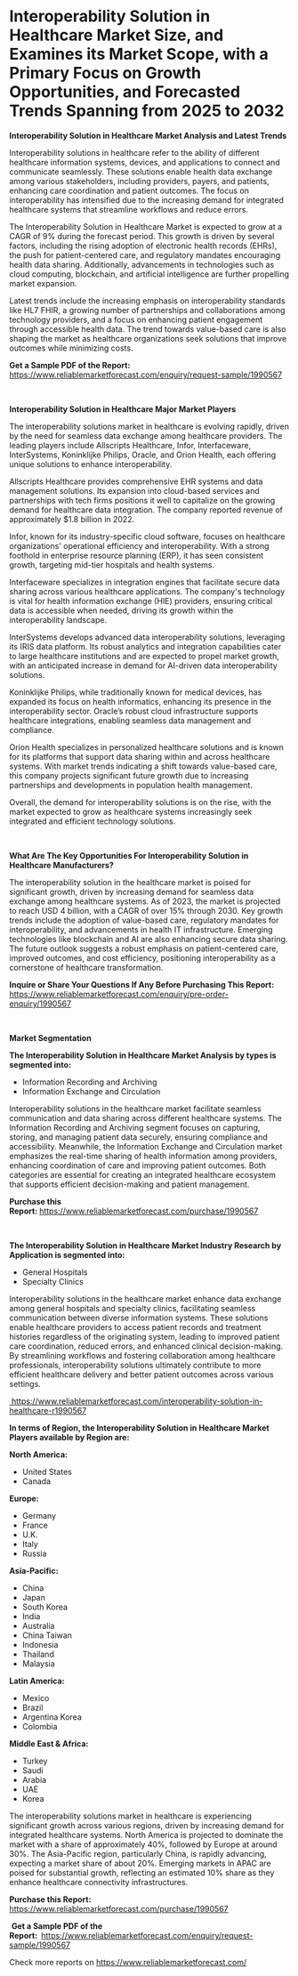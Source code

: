 <p><h1>Interoperability Solution in Healthcare Market Size, and Examines its Market Scope, with a Primary Focus on Growth Opportunities, and Forecasted Trends Spanning from 2025 to 2032</h1></p><p><strong>Interoperability Solution in Healthcare Market Analysis and Latest Trends</strong></p>
<p><p>Interoperability solutions in healthcare refer to the ability of different healthcare information systems, devices, and applications to connect and communicate seamlessly. These solutions enable health data exchange among various stakeholders, including providers, payers, and patients, enhancing care coordination and patient outcomes. The focus on interoperability has intensified due to the increasing demand for integrated healthcare systems that streamline workflows and reduce errors.</p><p>The Interoperability Solution in Healthcare Market is expected to grow at a CAGR of 9% during the forecast period. This growth is driven by several factors, including the rising adoption of electronic health records (EHRs), the push for patient-centered care, and regulatory mandates encouraging health data sharing. Additionally, advancements in technologies such as cloud computing, blockchain, and artificial intelligence are further propelling market expansion.</p><p>Latest trends include the increasing emphasis on interoperability standards like HL7 FHIR, a growing number of partnerships and collaborations among technology providers, and a focus on enhancing patient engagement through accessible health data. The trend towards value-based care is also shaping the market as healthcare organizations seek solutions that improve outcomes while minimizing costs.</p></p>
<p><strong>Get a Sample PDF of the Report:&nbsp;</strong> <a href="https://www.reliablemarketforecast.com/enquiry/request-sample/1990567?utm_campaign=2883&utm_medium=2&utm_source=Github&utm_content=ia&utm_term=03032025&utm_id=interoperability-solution-in-healthcare">https://www.reliablemarketforecast.com/enquiry/request-sample/1990567</a></p>
<p>&nbsp;</p>
<p><strong>Interoperability Solution in Healthcare Major Market Players</strong></p>
<p><p>The interoperability solutions market in healthcare is evolving rapidly, driven by the need for seamless data exchange among healthcare providers. The leading players include Allscripts Healthcare, Infor, Interfaceware, InterSystems, Koninklijke Philips, Oracle, and Orion Health, each offering unique solutions to enhance interoperability.</p><p>Allscripts Healthcare provides comprehensive EHR systems and data management solutions. Its expansion into cloud-based services and partnerships with tech firms positions it well to capitalize on the growing demand for healthcare data integration. The company reported revenue of approximately $1.8 billion in 2022.</p><p>Infor, known for its industry-specific cloud software, focuses on healthcare organizations' operational efficiency and interoperability. With a strong foothold in enterprise resource planning (ERP), it has seen consistent growth, targeting mid-tier hospitals and health systems.</p><p>Interfaceware specializes in integration engines that facilitate secure data sharing across various healthcare applications. The company's technology is vital for health information exchange (HIE) providers, ensuring critical data is accessible when needed, driving its growth within the interoperability landscape.</p><p>InterSystems develops advanced data interoperability solutions, leveraging its IRIS data platform. Its robust analytics and integration capabilities cater to large healthcare institutions and are expected to propel market growth, with an anticipated increase in demand for AI-driven data interoperability solutions.</p><p>Koninklijke Philips, while traditionally known for medical devices, has expanded its focus on health informatics, enhancing its presence in the interoperability sector. Oracle’s robust cloud infrastructure supports healthcare integrations, enabling seamless data management and compliance.</p><p>Orion Health specializes in personalized healthcare solutions and is known for its platforms that support data sharing within and across healthcare systems. With market trends indicating a shift towards value-based care, this company projects significant future growth due to increasing partnerships and developments in population health management. </p><p>Overall, the demand for interoperability solutions is on the rise, with the market expected to grow as healthcare systems increasingly seek integrated and efficient technology solutions.</p></p>
<p>&nbsp;</p>
<p><strong>What Are The Key Opportunities For Interoperability Solution in Healthcare Manufacturers?</strong></p>
<p><p>The interoperability solution in the healthcare market is poised for significant growth, driven by increasing demand for seamless data exchange among healthcare systems. As of 2023, the market is projected to reach USD 4 billion, with a CAGR of over 15% through 2030. Key growth trends include the adoption of value-based care, regulatory mandates for interoperability, and advancements in health IT infrastructure. Emerging technologies like blockchain and AI are also enhancing secure data sharing. The future outlook suggests a robust emphasis on patient-centered care, improved outcomes, and cost efficiency, positioning interoperability as a cornerstone of healthcare transformation.</p></p>
<p><strong>Inquire or Share Your Questions If Any Before Purchasing This Report:</strong> <a href="https://www.reliablemarketforecast.com/enquiry/pre-order-enquiry/1990567?utm_campaign=2883&utm_medium=2&utm_source=Github&utm_content=ia&utm_term=03032025&utm_id=interoperability-solution-in-healthcare">https://www.reliablemarketforecast.com/enquiry/pre-order-enquiry/1990567</a></p>
<p>&nbsp;</p>
<p><strong>Market Segmentation</strong></p>
<p><strong>The Interoperability Solution in Healthcare Market Analysis by types is segmented into:</strong></p>
<p><ul><li>Information Recording and Archiving</li><li>Information Exchange and Circulation</li></ul></p>
<p><p>Interoperability solutions in the healthcare market facilitate seamless communication and data sharing across different healthcare systems. The Information Recording and Archiving segment focuses on capturing, storing, and managing patient data securely, ensuring compliance and accessibility. Meanwhile, the Information Exchange and Circulation market emphasizes the real-time sharing of health information among providers, enhancing coordination of care and improving patient outcomes. Both categories are essential for creating an integrated healthcare ecosystem that supports efficient decision-making and patient management.</p></p>
<p><strong>Purchase this Report:&nbsp;</strong><a href="https://www.reliablemarketforecast.com/purchase/1990567?utm_campaign=2883&utm_medium=2&utm_source=Github&utm_content=ia&utm_term=03032025&utm_id=interoperability-solution-in-healthcare">https://www.reliablemarketforecast.com/purchase/1990567</a></p>
<p>&nbsp;</p>
<p><strong>The Interoperability Solution in Healthcare Market Industry Research by Application is segmented into:</strong></p>
<p><ul><li>General Hospitals</li><li>Specialty Clinics</li></ul></p>
<p><p>Interoperability solutions in the healthcare market enhance data exchange among general hospitals and specialty clinics, facilitating seamless communication between diverse information systems. These solutions enable healthcare providers to access patient records and treatment histories regardless of the originating system, leading to improved patient care coordination, reduced errors, and enhanced clinical decision-making. By streamlining workflows and fostering collaboration among healthcare professionals, interoperability solutions ultimately contribute to more efficient healthcare delivery and better patient outcomes across various settings.</p></p>
<p><a href="https://www.reliablemarketforecast.com/interoperability-solution-in-healthcare-r1990567?utm_campaign=2883&utm_medium=2&utm_source=Github&utm_content=ia&utm_term=03032025&utm_id=interoperability-solution-in-healthcare">&nbsp;https://www.reliablemarketforecast.com/interoperability-solution-in-healthcare-r1990567</a></p>
<p><strong>In terms of Region, the Interoperability Solution in Healthcare Market Players available by Region are:</strong></p>
<p>
    <p> <strong> North America: </strong>
        <ul>
            <li>United States</li>
            <li>Canada</li>
        </ul>
        </p> 
    <p> <strong> Europe: </strong>
        <ul>
            <li>Germany</li>
            <li>France</li>
            <li>U.K.</li>
            <li>Italy</li>
            <li>Russia</li>
        </ul>
        </p> 
    <p> <strong> Asia-Pacific: </strong>
        <ul>
            <li>China</li>
            <li>Japan</li>
            <li>South Korea</li>
            <li>India</li>
            <li>Australia</li>
            <li>China Taiwan</li>
            <li>Indonesia</li>
            <li>Thailand</li>
            <li>Malaysia</li>
        </ul>
        </p> 
    <p> <strong> Latin America: </strong>
        <ul>
            <li>Mexico</li>
            <li>Brazil</li>
            <li>Argentina Korea</li>
            <li>Colombia</li>
        </ul>
        </p> 
    <p> <strong> Middle East & Africa: </strong>
        <ul>
            <li>Turkey</li>
            <li>Saudi</li>
            <li>Arabia</li>
            <li>UAE</li>
            <li>Korea</li>
        </ul>
    </p>
    </p>
<p><p>The interoperability solutions market in healthcare is experiencing significant growth across various regions, driven by increasing demand for integrated healthcare systems. North America is projected to dominate the market with a share of approximately 40%, followed by Europe at around 30%. The Asia-Pacific region, particularly China, is rapidly advancing, expecting a market share of about 20%. Emerging markets in APAC are poised for substantial growth, reflecting an estimated 10% share as they enhance healthcare connectivity infrastructures.</p></p>
<p><strong>Purchase this Report: </strong><a href="https://www.reliablemarketforecast.com/purchase/1990567?utm_campaign=2883&utm_medium=2&utm_source=Github&utm_content=ia&utm_term=03032025&utm_id=interoperability-solution-in-healthcare">https://www.reliablemarketforecast.com/purchase/1990567</a></p>
<p>&nbsp;<strong>Get a Sample PDF of the Report:&nbsp;&nbsp;</strong><a href="https://www.reliablemarketforecast.com/enquiry/request-sample/1990567?utm_campaign=2883&utm_medium=2&utm_source=Github&utm_content=ia&utm_term=03032025&utm_id=interoperability-solution-in-healthcare">https://www.reliablemarketforecast.com/enquiry/request-sample/1990567</a></p>
<p><strong></strong></p>
<p>Check more reports on <a href="https://www.reliablemarketforecast.com/?utm_campaign=2883&utm_medium=2&utm_source=Github&utm_content=ia&utm_term=03032025&utm_id=interoperability-solution-in-healthcare">https://www.reliablemarketforecast.com/</a></p>